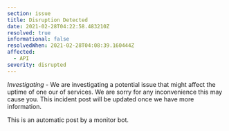 ```yaml
---
section: issue
title: Disruption Detected
date: 2021-02-28T04:22:58.483210Z
resolved: true
informational: false
resolvedWhen: 2021-02-28T04:08:39.160444Z
affected:
  - API
severity: disrupted
---
```

*Investigating* - We are investigating a potential issue that might affect the uptime of one our of services. We are sorry for any inconvenience this may cause you. This incident post will be updated once we have more information.

This is an automatic post by a monitor bot.
        